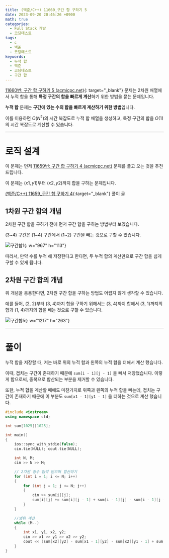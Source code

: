 ```yaml
---
title: (백준/C++) 11660_구간 합 구하기 5
date: 2023-09-20 20:46:26 +0900
math: true
categories:
  - Full Stack 개발
  - 코딩테스트
tags:
  - c
  - 백준
  - 코딩테스트
keywords:
  - 누적 합
  - 백준
  - 코딩테스트
  - 구간 합
---
```


[11660번: 구간 합 구하기 5 (acmicpc.net)](https://www.acmicpc.net/problem/11660){: target="_blank"} 문제는 2차원 배열에서 누적 합을 통해 **특정 구간의 합을 빠르게 계산**하기 위한 방법을 묻는 문제입니다.

<span class="keyword">**누적 합**</span> 문제는 **구간에 있는 수의 합을 빠르게 계산하기 위한 방법**입니다.

이를 이용하면 $O(N^2)$의 시간 복잡도로 누적 합 배열을 생성하고, 특정 구간의 합을 $O(1)$의 시간 복잡도로 계산할 수 있습니다.

---

# 로직 설계

이 문제는 먼저 [11659번: 구간 합 구하기 4 (acmicpc.net)](https://www.acmicpc.net/problem/11659) 문제를 풀고 오는 것을 추천 드립니다.

이 문제는 $(x1, y1)$부터 $(x2, y2)$까지 합을 구하는 문제입니다.

[(백준/C++) 11659_구간 합 구하기 4](/posts/%EB%B0%B1%EC%A4%80-%EA%B5%AC%EA%B0%84-%ED%95%A9-%EA%B5%AC%ED%95%98%EA%B8%B0-4/){:target="_blank"} 풀이 글

## 1차원 구간 합의 개념

2차원 구간 합을 구하기 전에 먼저 구간 합을 구하는 방법부터 보겠습니다.

(3~4) 구간은 (1~4) 구간에서 (1~2) 구간을 빼는 것으로 구할 수 있습니다.

![구간합1](https://i.postimg.cc/6QGQcqt3/1.png){: w="967" h="113"}

따라서, 만약 수를 누적 해 저장한다고 한다면, 두 누적 합의 계산만으로 구간 합을 쉽게 구할 수 있게 됩니다.

## 2차원 구간 합의 개념

위 개념을 응용한다면, 2차원 구간 합을 구하는 방법도 어렵지 않게 생각할 수 있습니다.

예를 들어, (2, 2)부터 (3, 4)까지 합을 구하기 위해서는 (3, 4)까지 합에서 (3, 1)까지의 합과 (1, 4)까지의 합을 빼는 것으로 구할 수 있습니다.

![구간합5](https://i.postimg.cc/1tG3xdg1/5.png){: w="1217" h="263"}

---

# 풀이

누적 합을 저장할 때, 저는 바로 위의 누적 합과 왼쪽의 누적 합을 더해서 계산 했습니다. 

이때, 겹치는 구간이 존재하기 때문에 `sum[i - 1][j - 1]` 을 빼서 저장했습니다. 이렇게 함으로써, 중복으로 합산되는 부분을 제거할 수 있습니다.

또한, 누적 합을 계산할 때에도 마찬가지로 위쪽과 왼쪽의 누적 합을 빼는데, 겹치는 구간이 존재하기 때문에 이 부분도 `sum[x1 - 1][y1 - 1]` 을 더하는 것으로 계산 했습니다.

```cpp
#include <iostream>
using namespace std;

int sum[1025][1025];

int main()
{
	ios::sync_with_stdio(false);
	cin.tie(NULL); cout.tie(NULL);

	int N, M;
	cin >> N >> M;

	// 2차원 정수 입력 받으며 합산하기
	for (int i = 1; i <= N; i++)
	{
		for (int j = 1; j <= N; j++)
		{
			cin >> sum[i][j];
			sum[i][j] += sum[i][j - 1] + sum[i - 1][j] - sum[i - 1][j - 1];
		}
	}

	//범위 계산
	while (M--)
	{
		int x1, y1, x2, y2;
		cin >> x1 >> y1 >> x2 >> y2;
		cout << (sum[x2][y2] - sum[x1 - 1][y2] - sum[x2][y1 - 1] + sum[x1 - 1][y1 - 1]) << '\n';
	}
}
```